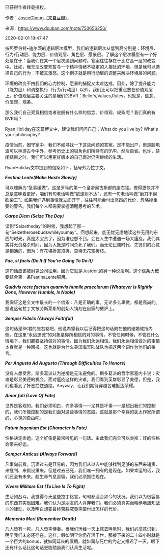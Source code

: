 已获得作者转载授权。


作者：[JoyceCheng（来自豆瓣）](https://www.douban.com/people/30298116/)


来源：https://www.douban.com/note/750656256/


2020-02-01 19:47:47


按照罗伯特•迪尔茨的逻辑层次模型，我们的逻辑层次从低到高分别是：环境层、行为/行动层、能力层、价值观层、角色层、愿景层。了解这个层次模型有一个好处是在于：当我们在某一个层次遇到问题时，答案往往存在于比它高一层的改变中。比如，我无法改变短暂与一个精神情绪不稳定的人相处的环境，但是我可以选择自己的行为：不被其激怒。这个例子就是用行动层的调整来解决环境层的问题。  

环境的改变不由我们的心力控制，愿景的捕捉又太难达成。因此，除了提升能力（能力层）和调整执行（行为/行动层）以外，我们还可以把重点放在价值观层上。价值观层主要关注的是我们的BVR：Beliefs,Values,Rules，也就是，信念、价值观、规条。  

那么我们自己究竟相信或者说拥有什么样的信念、价值观、规条呢？我们真的有BVR吗？  

Ryan Holiday在这篇博文中，建议我们问问自己：What do you live by? What's your philosophy?  

疫情当前，困守家中，我们不如寻找一下这些问题的答案。足不能出户，但是脑电波可以神游古今中外，参考历史上的狠角色们所持有的BVR，然后自省。也许，禁闭结束之时，我们可以用更好版本的自己面对仍需继续的生活。  

RyanHoliday文中提到的信条如下，括号外为拉丁文。  

***Festina Lente(Make Haste Slowly)***  

可以理解为“急事缓做”。这是罗马的第一个皇帝奥古斯都的座右铭。做得更快并不总是意味着更好，咱们有句老话叫做“欲速则不达”，还有一句老话叫做“磨刀不误砍柴工”。如果我们遇到事情就立即开干，往往可能会付出高昂的代价，忽略掉重要的警告。我们每个人都需要掌握清醒思考的艺术。  

***Carpe Diem (Seize The Day)***

读到“Seizetheday”的时候，我想起了那一句“Seizetherosebudswhileyoumay”。回想起来，能无忧无虑地读这些无用的东西的时光，真是太宝贵了，因为谁也想不到，会在人生中遭遇一场大瘟疫。我们其实并无资格杀时间，因为大抵是时间杀死了我们。而无论民族时代，先贤们的心意是相通的，因为：有花堪折直须折，莫待无花空折枝。  

***Fac, si facis (Do It If You're Going To Do It)***  

这句话应该被耐克公司征用，因为它就是Justdoit的另一种说法啊。这个信条大概要结合第一条FestinaLente服用。  

***Quidvis recte factum quamvis humile praeclarum (Whatever Is Rightly Done, However Humble, Is Noble)***  

我保证这是全文中最长的一个信条：凡是正确的事，无论多么卑微，都是高尚的。据说这句拉丁文被劳斯莱斯的创始人镌刻在自家的壁炉上。  

***Semper Fidelis (Always Faithful)***

这句话是SK君的座右铭吧，他说希望我以后记得把这句话刻在他的结婚戒指内侧。在这里“永远忠诚”的对象是你所相信的对的事情。不管任何时候，不管在什么情境下，我们都要坚持做对的事情，因为我们永远相信。我们永远相信做对的事情本身就是一种回报。这也就是为什么美国海军陆战队也把这两个词作为他们的格言。

***Per Angusta Ad Augusta (Through Difficulties To Honors)***

没有人想受苦。斯多葛派认为逆境是无法避免的。斯多葛派的哲学家塞内卡说：灾难是彰显美德的机会。面对瘟疫这样的灾难，我们看到英雄彰显了美德，但是，我们也看到了奸恶拦住道路。Anyway，让我们期待穿越苦难抵达荣耀。

***Amor fati (Love Of Fate)***

世界是客观的。我们必须明白，许多事情——尤其是坏事——是超出我们的控制的，我们所能控制的是我们面对这些事情的态度。这就是那个幸存的犹太作家所谓的，心灵的自由吧。

***Fatum Ingenium Est (Character Is Fate)***

性格决定命运。这个好像是最常听见的一句话。由此我们完全可以类推：好的性格会带来好运。

***Semper Anticus (Always Forward)***

凡事向前看。沉湎过去是容易的，因为我们从过去中能够找到足够的东西来谴责、来批判、来假设重来。但是过去已死，我们唯一拥有的是现在。如果幸运的话，我们还会有未来。趁生命气息逗留，我们必须抓住现在。

***Vivere Militare Est (To Live Is To Fight)***

生活如战斗。我觉得今天这些拉丁格言，句句都适合如今的状况。我们以为很容易的东西其实很困难。我们认为是朋友的人背弃我们。我们必须真实而精确地熟知战斗的律动，以及明白想要最终获胜究竟需要付出怎样的代价。

***Memento Mori (Remember Death)***

凡人皆有一死。凡人皆需侍奉。当我们历经一天上床去睡觉时，我们必须意识到，明早我们未必还存在。这样，假如明早你仍存活于世，那接下来的二十四小时就是一个巨大的bonus，就如同延长的假期，就如同与死亡的约定又推迟了一天。眼下还有什么话比这句话更能勉励我们认真生活呢。